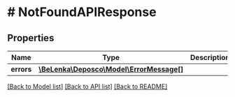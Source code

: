 # # NotFoundAPIResponse

## Properties

Name | Type | Description | Notes
------------ | ------------- | ------------- | -------------
**errors** | [**\BeLenka\Deposco\Model\ErrorMessage[]**](ErrorMessage.md) |  | [optional]

[[Back to Model list]](../../README.md#models) [[Back to API list]](../../README.md#endpoints) [[Back to README]](../../README.md)
